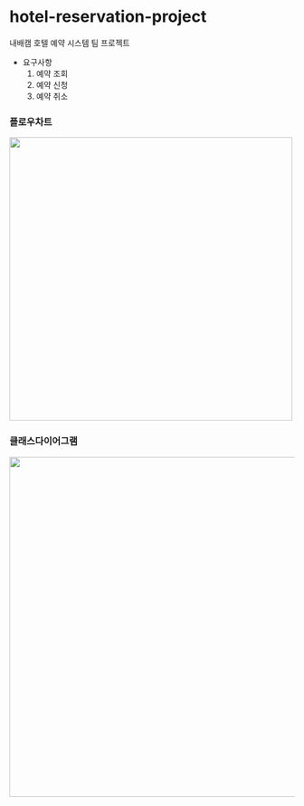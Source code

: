 # hotel-reservation-project

내배캠 호텔 예약 시스템 팀 프로젝트

- 요구사항
    1. 예약 조회
    2. 예약 신청
    3. 예약 취소

### 플로우차트

<img src="https://github.com/Kminss/hotel-reservation-project/assets/73427028/da28fd81-ced9-4512-b3ad-35675fb49de6" width="500" height="500"/>

### 클래스다이어그램

<img src="https://github.com/Kminss/hotel-reservation-project/assets/73427028/139d7dac-ce99-4d91-9427-a830b10280ce" width="600" height="600"/>


